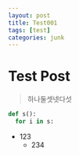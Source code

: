 ```yaml
---
layout: post
title: Test001
tags: [test]
categories: junk
---
```


# Test Post

> 하나둘셋넷다섯

```python
def s():
  for i in s:
```

- 123
  - 234

